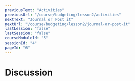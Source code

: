 ```yaml
---
previousText: "Activities"
previousUrl: "/course/budgeting/lesson2/activities"
nextText: "Journal or Post it"
nextUrl: "/course/budgeting/lesson2/journal-or-post-it"
lastLession: "false"
lastSession: "false"
courseModuleId: "5"
sessionId: "4"
pageId: "6"
---
```



# Discussion